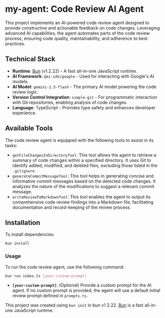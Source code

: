 # my-agent: Code Review AI Agent

This project implements an AI-powered code review agent designed to provide constructive and actionable feedback on code changes. Leveraging advanced AI capabilities, the agent automates parts of the code review process, ensuring code quality, maintainability, and adherence to best practices.

## Technical Stack

- **Runtime**: [Bun](https://bun.com) (v1.2.22) - A fast all-in-one JavaScript runtime.
- **AI Framework**: `@ai-sdk/google` - Used for interacting with Google's AI models.
- **AI Model**: `gemini-2.5-flash` - The primary AI model powering the code review logic.
- **Version Control Integration**: `simple-git` - For programmatic interaction with Git repositories, enabling analysis of code changes.
- **Language**: TypeScript - Provides type safety and enhances developer experience.

## Available Tools

The code review agent is equipped with the following tools to assist in its tasks:

- `getFileChangesInDirectoryTool`: This tool allows the agent to retrieve a summary of code changes within a specified directory. It uses Git to identify added, modified, and deleted files, excluding those listed in the `.gitignore`.
- `generateCommitMessageTool`: This tool helps in generating concise and informative commit messages based on the detected code changes. It analyzes the nature of the modifications to suggest a relevant commit message.
- `writeReviewToMarkdownTool`: This tool enables the agent to output its comprehensive code review findings into a Markdown file, facilitating documentation and record-keeping of the review process.

## Installation

To install dependencies:

```bash
bun install
```

### Usage

To run the code review agent, use the following command:

```bash
bun run index.ts [your-custom-prompt]
```

-   **`[your-custom-prompt]`**: (Optional) Provide a custom prompt for the AI agent. If no custom prompt is provided, the agent will use a default initial review prompt defined in `prompts.ts`.

This project was created using `bun init` in bun v1.2.22. [Bun](https://bun.com) is a fast all-in-one JavaScript runtime.

